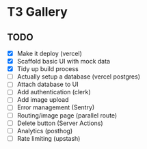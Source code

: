 # T3 Gallery

## TODO

- [x] Make it deploy (vercel)
- [x] Scaffold basic UI with mock data
- [x] Tidy up build process
- [ ] Actually setup a database (vercel postgres)
- [ ] Attach database to UI
- [ ] Add authentication (clerk)
- [ ] Add image upload
- [ ] Error management (Sentry)
- [ ] Routing/image page (parallel route)
- [ ] Delete button (Server Actions)
- [ ] Analytics (posthog)
- [ ] Rate limiting (upstash)
